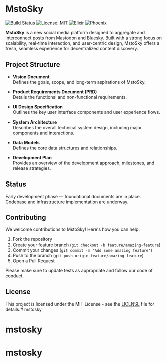 # MstoSky

[![Build Status](https://img.shields.io/badge/build-passing-brightgreen.svg)](https://github.com/yourusername/mstosky)
[![License: MIT](https://img.shields.io/badge/License-MIT-yellow.svg)](https://opensource.org/licenses/MIT)
[![Elixir](https://img.shields.io/badge/elixir-%234B275F.svg?style=flat&logo=elixir&logoColor=white)](https://elixir-lang.org)
[![Phoenix](https://img.shields.io/badge/phoenix-orange.svg)](https://www.phoenixframework.org)

**MstoSky** is a new social media platform designed to aggregate and interconnect posts from Mastodon and Bluesky. Built with a strong focus on scalability, real-time interaction, and user-centric design, MstoSky offers a fresh, seamless experience for decentralized content discovery.

## Project Structure

- **Vision Document**  
  Defines the goals, scope, and long-term aspirations of MstoSky.
  
- **Product Requirements Document (PRD)**  
  Details the functional and non-functional requirements.

- **UI Design Specification**  
  Outlines the key user interface components and user experience flows.

- **System Architecture**  
  Describes the overall technical system design, including major components and interactions.

- **Data Models**  
  Defines the core data structures and relationships.

- **Development Plan**  
  Provides an overview of the development approach, milestones, and release strategies.

## Status

Early development phase — foundational documents are in place. Codebase and infrastructure implementation are underway.

## Contributing

We welcome contributions to MstoSky! Here's how you can help:

1. Fork the repository
2. Create your feature branch (`git checkout -b feature/amazing-feature`)
3. Commit your changes (`git commit -m 'Add some amazing feature'`)
4. Push to the branch (`git push origin feature/amazing-feature`)
5. Open a Pull Request

Please make sure to update tests as appropriate and follow our code of conduct.

## License

This project is licensed under the MIT License - see the [LICENSE](LICENSE) file for details.# mstosky
# mstosky
# mstosky

